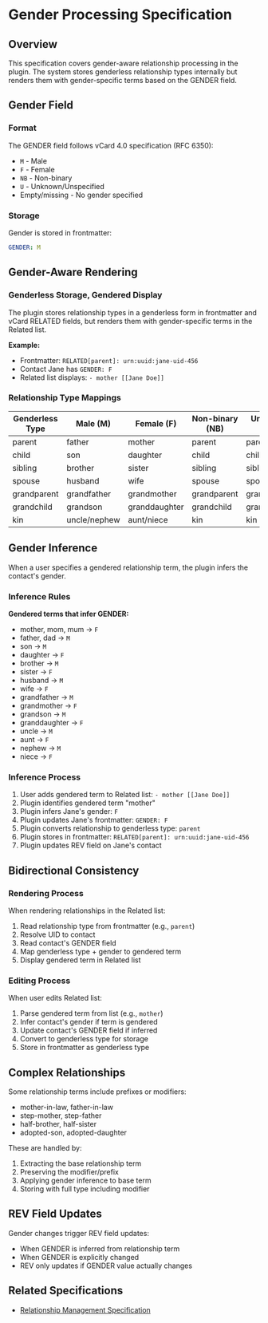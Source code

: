 # Gender Processing Specification

## Overview

This specification covers gender-aware relationship processing in the plugin. The system stores genderless relationship types internally but renders them with gender-specific terms based on the GENDER field.

## Gender Field

### Format

The GENDER field follows vCard 4.0 specification (RFC 6350):
- `M` - Male
- `F` - Female  
- `NB` - Non-binary
- `U` - Unknown/Unspecified
- Empty/missing - No gender specified

### Storage

Gender is stored in frontmatter:
```yaml
GENDER: M
```

## Gender-Aware Rendering

### Genderless Storage, Gendered Display

The plugin stores relationship types in a genderless form in frontmatter and vCard RELATED fields, but renders them with gender-specific terms in the Related list.

**Example:**
- Frontmatter: `RELATED[parent]: urn:uuid:jane-uid-456`
- Contact Jane has `GENDER: F`
- Related list displays: `- mother [[Jane Doe]]`

### Relationship Type Mappings

| Genderless Type | Male (M) | Female (F) | Non-binary (NB) | Unknown (U) |
|----------------|----------|------------|-----------------|-------------|
| parent         | father   | mother     | parent          | parent      |
| child          | son      | daughter   | child           | child       |
| sibling        | brother  | sister     | sibling         | sibling     |
| spouse         | husband  | wife       | spouse          | spouse      |
| grandparent    | grandfather | grandmother | grandparent  | grandparent |
| grandchild     | grandson | granddaughter | grandchild    | grandchild  |
| kin            | uncle/nephew | aunt/niece | kin           | kin         |

## Gender Inference

When a user specifies a gendered relationship term, the plugin infers the contact's gender.

### Inference Rules

**Gendered terms that infer GENDER:**
- mother, mom, mum → `F`
- father, dad → `M`
- son → `M`
- daughter → `F`
- brother → `M`
- sister → `F`
- husband → `M`
- wife → `F`
- grandfather → `M`
- grandmother → `F`
- grandson → `M`
- granddaughter → `F`
- uncle → `M`
- aunt → `F`
- nephew → `M`
- niece → `F`

### Inference Process

1. User adds gendered term to Related list: `- mother [[Jane Doe]]`
2. Plugin identifies gendered term "mother"
3. Plugin infers Jane's gender: `F`
4. Plugin updates Jane's frontmatter: `GENDER: F`
5. Plugin converts relationship to genderless type: `parent`
6. Plugin stores in frontmatter: `RELATED[parent]: urn:uuid:jane-uid-456`
7. Plugin updates REV field on Jane's contact

## Bidirectional Consistency

### Rendering Process

When rendering relationships in the Related list:
1. Read relationship type from frontmatter (e.g., `parent`)
2. Resolve UID to contact
3. Read contact's GENDER field
4. Map genderless type + gender to gendered term
5. Display gendered term in Related list

### Editing Process

When user edits Related list:
1. Parse gendered term from list (e.g., `mother`)
2. Infer contact's gender if term is gendered
3. Update contact's GENDER field if inferred
4. Convert to genderless type for storage
5. Store in frontmatter as genderless type

## Complex Relationships

Some relationship terms include prefixes or modifiers:
- mother-in-law, father-in-law
- step-mother, step-father
- half-brother, half-sister
- adopted-son, adopted-daughter

These are handled by:
1. Extracting the base relationship term
2. Preserving the modifier/prefix
3. Applying gender inference to base term
4. Storing with full type including modifier

## REV Field Updates

Gender changes trigger REV field updates:
- When GENDER is inferred from relationship term
- When GENDER is explicitly changed
- REV only updates if GENDER value actually changes

## Related Specifications

- [Relationship Management Specification](relationship-management-spec.md)
